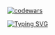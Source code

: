 
[![codewars](https://www.codewars.com/users/mmiksaa/badges/large)](https://www.codewars.com/users/mmiksaa/badges/large) 

[![Typing SVG](https://readme-typing-svg.herokuapp.com?color=?FF073?height=?200&lines=16+Years+Old+Frontend)](https://git.io/typing-svg)
